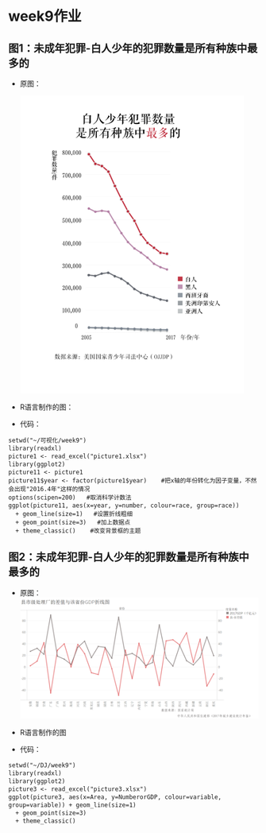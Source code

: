 # week9作业
## 图1：未成年犯罪-白人少年的犯罪数量是所有种族中最多的
- 原图：
  <p>
	  <img src="https://github.com/ChenM-7/CM-task/blob/master/week6/picture/%E5%9B%BE1%20%E6%9C%80%E7%BB%88%E7%89%88-01.jpg" alt="Sample"  width="450" height="600">
	  <p align="center">
	  </p>
  </p>
  
- R语言制作的图：

- 代码：

```
setwd("~/可视化/week9")
library(readxl)
picture1 <- read_excel("picture1.xlsx")
library(ggplot2)
picture11 <- picture1
picture11$year <- factor(picture1$year)    #把x轴的年份转化为因子变量，不然会出现"2016.4年"这样的情况
options(scipen=200)   #取消科学计数法
ggplot(picture11, aes(x=year, y=number, colour=race, group=race)) 
  + geom_line(size=1) 	#设置折线粗细
  + geom_point(size=3) 	 #加上数据点
  + theme_classic()    #改变背景框的主题
```
## 图2：未成年犯罪-白人少年的犯罪数量是所有种族中最多的
- 原图：
  ![图2.1](https://github.com/ChenM-7/CM-task/blob/master/week4/picture/%E5%9B%BE2.1-%E5%8E%BF%E5%B8%82%E7%BA%A7%E5%A4%84%E7%90%86%E5%8E%82%E7%9A%84%E5%B7%AE%E5%80%BC%E4%B8%8E%E8%AF%A5%E7%9C%81%E4%BB%BDGDP%E6%8A%98%E7%BA%BF%E5%9B%BE.png)
- R语言制作的图

- 代码：

```
setwd("~/DJ/week9")
library(readxl)
library(ggplot2)
picture3 <- read_excel("picture3.xlsx")
ggplot(picture3, aes(x=Area, y=NumberorGDP, colour=variable, group=variable)) + geom_line(size=1) 
  + geom_point(size=3) 
  + theme_classic()
```
